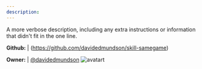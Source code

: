 ```yaml
---
description: 
---
```

A more verbose description, including any extra instructions or
information that didn't fit in the one line.

**Github:** | (https://github.com/davidedmundson/skill-samegame)

**Owner:** | [@davidedmundson](https://github.com/davidedmundson) ![avatart](https://avatars1.githubusercontent.com/u/2776077?v=4)


